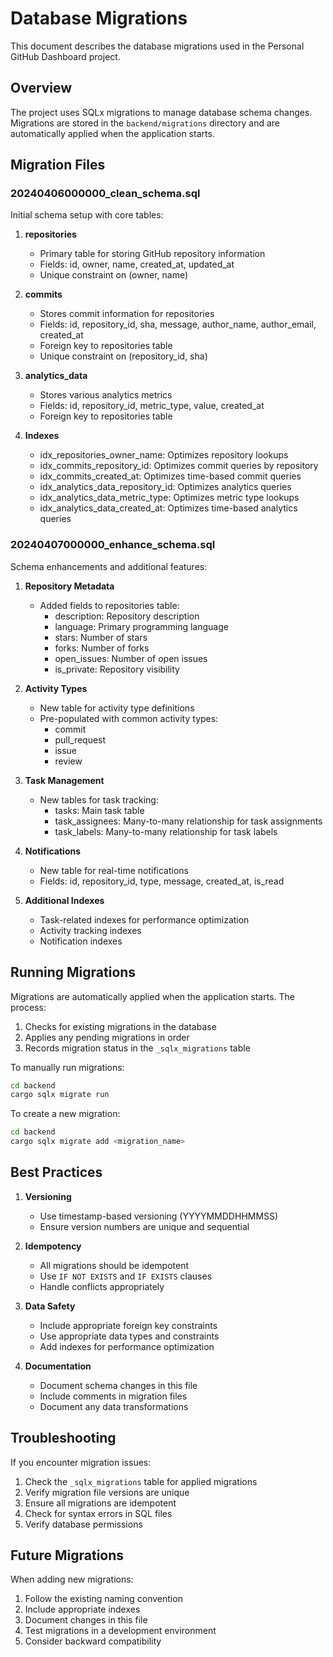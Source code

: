 # Database Migrations

This document describes the database migrations used in the Personal GitHub Dashboard project.

## Overview

The project uses SQLx migrations to manage database schema changes. Migrations are stored in the `backend/migrations` directory and are automatically applied when the application starts.

## Migration Files

### 20240406000000_clean_schema.sql

Initial schema setup with core tables:

1. **repositories**
   - Primary table for storing GitHub repository information
   - Fields: id, owner, name, created_at, updated_at
   - Unique constraint on (owner, name)

2. **commits**
   - Stores commit information for repositories
   - Fields: id, repository_id, sha, message, author_name, author_email, created_at
   - Foreign key to repositories table
   - Unique constraint on (repository_id, sha)

3. **analytics_data**
   - Stores various analytics metrics
   - Fields: id, repository_id, metric_type, value, created_at
   - Foreign key to repositories table

4. **Indexes**
   - idx_repositories_owner_name: Optimizes repository lookups
   - idx_commits_repository_id: Optimizes commit queries by repository
   - idx_commits_created_at: Optimizes time-based commit queries
   - idx_analytics_data_repository_id: Optimizes analytics queries
   - idx_analytics_data_metric_type: Optimizes metric type lookups
   - idx_analytics_data_created_at: Optimizes time-based analytics queries

### 20240407000000_enhance_schema.sql

Schema enhancements and additional features:

1. **Repository Metadata**
   - Added fields to repositories table:
     - description: Repository description
     - language: Primary programming language
     - stars: Number of stars
     - forks: Number of forks
     - open_issues: Number of open issues
     - is_private: Repository visibility

2. **Activity Types**
   - New table for activity type definitions
   - Pre-populated with common activity types:
     - commit
     - pull_request
     - issue
     - review

3. **Task Management**
   - New tables for task tracking:
     - tasks: Main task table
     - task_assignees: Many-to-many relationship for task assignments
     - task_labels: Many-to-many relationship for task labels

4. **Notifications**
   - New table for real-time notifications
   - Fields: id, repository_id, type, message, created_at, is_read

5. **Additional Indexes**
   - Task-related indexes for performance optimization
   - Activity tracking indexes
   - Notification indexes

## Running Migrations

Migrations are automatically applied when the application starts. The process:

1. Checks for existing migrations in the database
2. Applies any pending migrations in order
3. Records migration status in the `_sqlx_migrations` table

To manually run migrations:

```bash
cd backend
cargo sqlx migrate run
```

To create a new migration:

```bash
cd backend
cargo sqlx migrate add <migration_name>
```

## Best Practices

1. **Versioning**
   - Use timestamp-based versioning (YYYYMMDDHHMMSS)
   - Ensure version numbers are unique and sequential

2. **Idempotency**
   - All migrations should be idempotent
   - Use `IF NOT EXISTS` and `IF EXISTS` clauses
   - Handle conflicts appropriately

3. **Data Safety**
   - Include appropriate foreign key constraints
   - Use appropriate data types and constraints
   - Add indexes for performance optimization

4. **Documentation**
   - Document schema changes in this file
   - Include comments in migration files
   - Document any data transformations

## Troubleshooting

If you encounter migration issues:

1. Check the `_sqlx_migrations` table for applied migrations
2. Verify migration file versions are unique
3. Ensure all migrations are idempotent
4. Check for syntax errors in SQL files
5. Verify database permissions

## Future Migrations

When adding new migrations:

1. Follow the existing naming convention
2. Include appropriate indexes
3. Document changes in this file
4. Test migrations in a development environment
5. Consider backward compatibility
